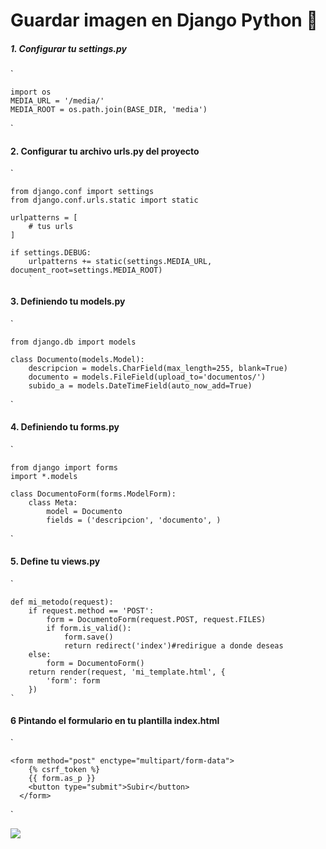 # Guardar imagen en Django Python 🐍

##### 1. Configurar tu settings.py

`

    import os
    MEDIA_URL = '/media/'
    MEDIA_ROOT = os.path.join(BASE_DIR, 'media')

`

#### 2. Configurar tu archivo urls.py del proyecto

`

    from django.conf import settings
    from django.conf.urls.static import static

    urlpatterns = [
    	# tus urls
    ]

    if settings.DEBUG:
    	urlpatterns += static(settings.MEDIA_URL, document_root=settings.MEDIA_ROOT)
    	`

#### 3. Definiendo tu models.py

`

    from django.db import models

    class Documento(models.Model):
    	descripcion = models.CharField(max_length=255, blank=True)
    	documento = models.FileField(upload_to='documentos/')
    	subido_a = models.DateTimeField(auto_now_add=True)

`

#### 4. Definiendo tu forms.py

`

    from django import forms
    import *.models

    class DocumentoForm(forms.ModelForm):
    	class Meta:
    		model = Documento
    		fields = ('descripcion', 'documento', )

`

#### 5. Define tu views.py

`

    def mi_metodo(request):
    	if request.method == 'POST':
    		form = DocumentoForm(request.POST, request.FILES)
    		if form.is_valid():
    			form.save()
    			return redirect('index')#redirigue a donde deseas
    	else:
    		form = DocumentoForm()
    	return render(request, 'mi_template.html', {
    		'form': form
    	})
    `

#### 6 Pintando el formulario en tu plantilla index.html

`

    <form method="post" enctype="multipart/form-data">
    	{% csrf_token %}
    	{{ form.as_p }}
    	<button type="submit">Subir</button>
      </form>

`

![](https://pandao.github.io/editor.md/images/logos/editormd-logo-180x180.png)
